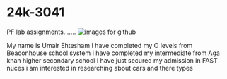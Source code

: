 # 24k-3041
PF lab assignments.......
![images for github](https://github.com/user-attachments/assets/16125022-97b3-471b-90ef-6e103fd185db)

My name is Umair Ehtesham 
I have completed my O levels from Beaconhouse school system 
I have completed my intermediate from Aga khan higher secondary school
I have just secured my admission in FAST nuces 
i am interested in researching about cars and there types 
